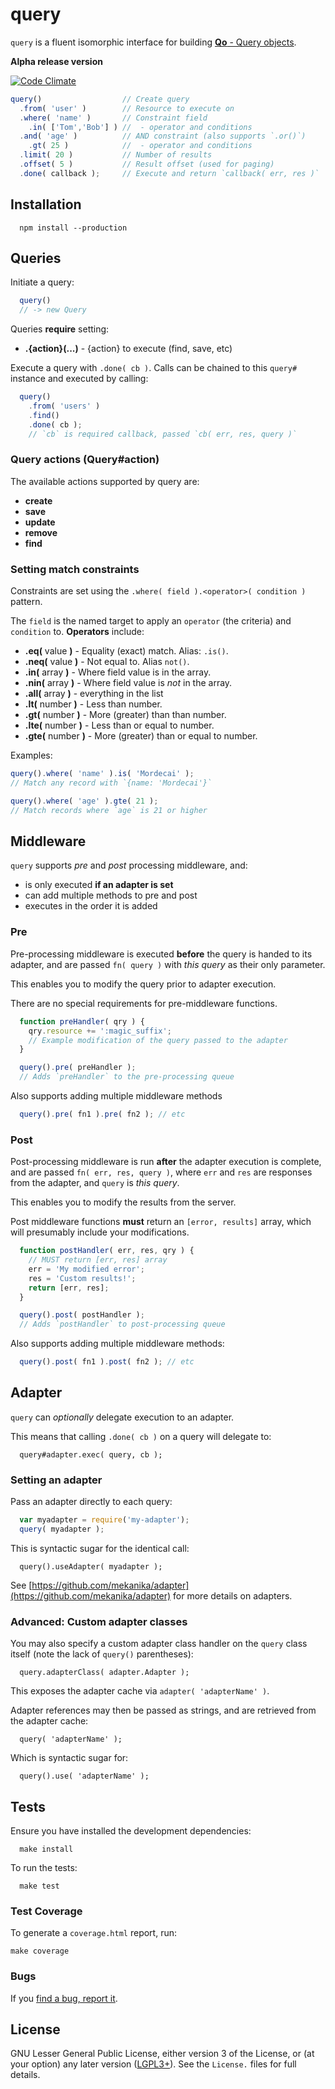 # query

  `query` is a fluent isomorphic interface for building [**Qo** - Query objects](https://github.com/mekanika/query/blob/master/docs/object.reference.md).

  **Alpha release version**

  [![Code Climate](https://codeclimate.com/github/mekanika/query.png)](https://codeclimate.com/github/mekanika/query)

```js
query()                  // Create query
  .from( 'user' )        // Resource to execute on
  .where( 'name' )       // Constraint field
    .in( ['Tom','Bob'] ) //  - operator and conditions
  .and( 'age' )          // AND constraint (also supports `.or()`)
    .gt( 25 )            //  - operator and conditions
  .limit( 20 )           // Number of results
  .offset( 5 )           // Result offset (used for paging)
  .done( callback );     // Execute and return `callback( err, res )`
```

## Installation

      npm install --production


## Queries

  Initiate a query:

```js
  query()
  // -> new Query
```

Queries **require** setting:

  - **.{action}(...)** - {action} to execute (find, save, etc)

Execute a query with `.done( cb )`. Calls can be chained to this `query#` instance and executed by calling:

```js
  query()
    .from( 'users' )
    .find()
    .done( cb );
    // `cb` is required callback, passed `cb( err, res, query )`
```

### Query actions (Query#action)

  The available actions supported by query are:

  - **create**
  - **save**
  - **update**
  - **remove**
  - **find**


### Setting match constraints

  Constraints are set using the `.where( field ).<operator>( condition )` pattern.

  The `field` is the named target to apply an `operator` (the criteria) and `condition` to. **Operators** include:

  - **.eq(** value **)** - Equality (exact) match. Alias: `.is()`.
  - **.neq(** value **)** - Not equal to. Alias `not()`.
  - **.in(** array **)** - Where field value is in the array.
  - **.nin(** array **)** - Where field value is _not_ in the array.
  - **.all(** array **)** - everything in the list
  - **.lt(** number **)** - Less than number.
  - **.gt(** number **)** - More (greater) than than number.
  - **.lte(** number **)** - Less than or equal to number.
  - **.gte(** number **)** - More (greater) than or equal to number.

Examples:

```js
query().where( 'name' ).is( 'Mordecai' );
// Match any record with `{name: 'Mordecai'}`

query().where( 'age' ).gte( 21 );
// Match records where `age` is 21 or higher
```


## Middleware

  `query` supports _pre_ and _post_ processing middleware, and:

  - is only executed **if an adapter is set**
  - can add multiple methods to pre and post
  - executes in the order it is added

### Pre

  Pre-processing middleware is executed **before** the query is handed to its adapter, and are passed  `fn( query )` with _this query_ as their only parameter.

  This enables you to modify the query prior to adapter execution.

  There are no special requirements for pre-middleware functions.

```js
  function preHandler( qry ) {
    qry.resource += ':magic_suffix';
    // Example modification of the query passed to the adapter
  }

  query().pre( preHandler );
  // Adds `preHandler` to the pre-processing queue
```

Also supports adding multiple middleware methods

```js
  query().pre( fn1 ).pre( fn2 ); // etc
```

### Post

  Post-processing middleware is run **after** the adapter execution is complete, and are passed `fn( err, res, query )`, where `err` and `res` are responses from the adapter, and `query` is _this query_.

  This enables you to modify the results from the server.

  Post middleware functions **must** return an `[error, results]` array, which will presumably include your modifications.

```js
  function postHandler( err, res, qry ) {
    // MUST return [err, res] array
    err = 'My modified error';
    res = 'Custom results!';
    return [err, res];
  }

  query().post( postHandler );
  // Adds `postHandler` to post-processing queue
```

Also supports adding multiple middleware methods:

```js
  query().post( fn1 ).post( fn2 ); // etc
```


## Adapter

  `query` can _optionally_ delegate execution to an adapter.

  This means that calling `.done( cb )` on a query will delegate to:

      query#adapter.exec( query, cb );

### Setting an adapter

  Pass an adapter directly to each query:

```js
  var myadapter = require('my-adapter');
  query( myadapter );
```

  This is syntactic sugar for the identical call:

      query().useAdapter( myadapter );

  See [https://github.com/mekanika/adapter](https://github.com/mekanika/adapter) for more details on adapters.

### Advanced: Custom adapter classes

  You may also specify a custom adapter class handler on the `query` class itself (note the lack of `query()` parentheses):

      query.adapterClass( adapter.Adapter );

  This exposes the adapter cache via `adapter( 'adapterName' )`.

  Adapter references may then be passed as strings, and are retrieved from the adapter cache:

      query( 'adapterName' );

  Which is syntactic sugar for:

      query().use( 'adapterName' );



## Tests

  Ensure you have installed the development dependencies:

      make install

  To run the tests:

      make test


### Test Coverage
To generate a `coverage.html` report, run:

    make coverage

### Bugs
If you [find a bug, report it](https://github.com/mekanika/query/issues).

## License

  GNU Lesser General Public License, either version 3 of the License, or (at your option) any later version ([LGPL3+](https://www.gnu.org/licenses/lgpl.html)). See the `License.` files for full details.
